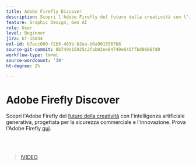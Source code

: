 ```yaml
---
title: Adobe Firefly Discover
description: Scopri l'Adobe Firefly del futuro della creatività con l'intelligenza artificiale generativa
feature: Graphic Design, Gen AI
role: User
level: Beginner
jira: KT-15034
exl-id: b7acc009-f2b5-463b-b2ea-b0a9015587b8
source-git-commit: 8b749e15925c2fab02ee84749e645ffbd8686fd0
workflow-type: tm+mt
source-wordcount: '39'
ht-degree: 2%

---
```


# Adobe Firefly Discover

Scopri l&#39;Adobe Firefly del [futuro della creatività](https://www.adobe.com/products/firefly/discover/how-ai-changes-creative-work.html) con l&#39;intelligenza artificiale generativa, progettata per la sicurezza commerciale e l&#39;innovazione. Prova l&#39;Adobe Firefly [qui](https://firefly.adobe.com/).

<br> 

>[!VIDEO](https://video.tv.adobe.com/v/3436986?quality=12&learn=on&hidetitle=true&captions=ita)

